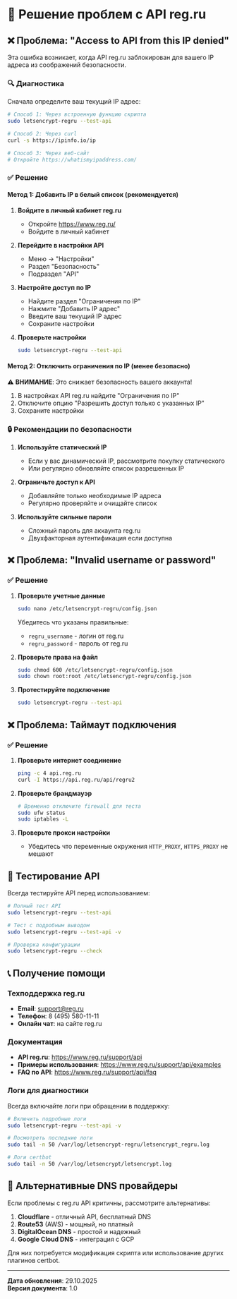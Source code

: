 # 🔧 Решение проблем с API reg.ru

## ❌ Проблема: "Access to API from this IP denied"

Эта ошибка возникает, когда API reg.ru заблокирован для вашего IP адреса из соображений безопасности.

### 🔍 Диагностика

Сначала определите ваш текущий IP адрес:

```bash
# Способ 1: Через встроенную функцию скрипта
sudo letsencrypt-regru --test-api

# Способ 2: Через curl
curl -s https://ipinfo.io/ip

# Способ 3: Через веб-сайт
# Откройте https://whatismyipaddress.com/
```

### ✅ Решение

#### Метод 1: Добавить IP в белый список (рекомендуется)

1. **Войдите в личный кабинет reg.ru**
   - Откройте https://www.reg.ru/
   - Войдите в личный кабинет

2. **Перейдите в настройки API**
   - Меню → "Настройки"
   - Раздел "Безопасность"
   - Подраздел "API"

3. **Настройте доступ по IP**
   - Найдите раздел "Ограничения по IP"
   - Нажмите "Добавить IP адрес"
   - Введите ваш текущий IP адрес
   - Сохраните настройки

4. **Проверьте настройки**
   ```bash
   sudo letsencrypt-regru --test-api
   ```

#### Метод 2: Отключить ограничения по IP (менее безопасно)

⚠️ **ВНИМАНИЕ**: Это снижает безопасность вашего аккаунта!

1. В настройках API reg.ru найдите "Ограничения по IP"
2. Отключите опцию "Разрешить доступ только с указанных IP"
3. Сохраните настройки

### 🔒 Рекомендации по безопасности

1. **Используйте статический IP**
   - Если у вас динамический IP, рассмотрите покупку статического
   - Или регулярно обновляйте список разрешенных IP

2. **Ограничьте доступ к API**
   - Добавляйте только необходимые IP адреса
   - Регулярно проверяйте и очищайте список

3. **Используйте сильные пароли**
   - Сложный пароль для аккаунта reg.ru
   - Двухфакторная аутентификация если доступна

## ❌ Проблема: "Invalid username or password"

### ✅ Решение

1. **Проверьте учетные данные**
   ```bash
   sudo nano /etc/letsencrypt-regru/config.json
   ```
   
   Убедитесь что указаны правильные:
   - `regru_username` - логин от reg.ru
   - `regru_password` - пароль от reg.ru

2. **Проверьте права на файл**
   ```bash
   sudo chmod 600 /etc/letsencrypt-regru/config.json
   sudo chown root:root /etc/letsencrypt-regru/config.json
   ```

3. **Протестируйте подключение**
   ```bash
   sudo letsencrypt-regru --test-api
   ```

## ❌ Проблема: Таймаут подключения

### ✅ Решение

1. **Проверьте интернет соединение**
   ```bash
   ping -c 4 api.reg.ru
   curl -I https://api.reg.ru/api/regru2
   ```

2. **Проверьте брандмауэр**
   ```bash
   # Временно отключите firewall для теста
   sudo ufw status
   sudo iptables -L
   ```

3. **Проверьте прокси настройки**
   - Убедитесь что переменные окружения `HTTP_PROXY`, `HTTPS_PROXY` не мешают

## 🧪 Тестирование API

Всегда тестируйте API перед использованием:

```bash
# Полный тест API
sudo letsencrypt-regru --test-api

# Тест с подробным выводом
sudo letsencrypt-regru --test-api -v

# Проверка конфигурации
sudo letsencrypt-regru --check
```

## 📞 Получение помощи

### Техподдержка reg.ru

- **Email**: support@reg.ru
- **Телефон**: 8 (495) 580-11-11
- **Онлайн чат**: на сайте reg.ru

### Документация

- **API reg.ru**: https://www.reg.ru/support/api
- **Примеры использования**: https://www.reg.ru/support/api/examples
- **FAQ по API**: https://www.reg.ru/support/api/faq

### Логи для диагностики

Всегда включайте логи при обращении в поддержку:

```bash
# Включить подробные логи
sudo letsencrypt-regru --test-api -v

# Посмотреть последние логи
sudo tail -n 50 /var/log/letsencrypt-regru/letsencrypt_regru.log

# Логи certbot
sudo tail -n 50 /var/log/letsencrypt/letsencrypt.log
```

## 🔄 Альтернативные DNS провайдеры

Если проблемы с reg.ru API критичны, рассмотрите альтернативы:

1. **Cloudflare** - отличный API, бесплатный DNS
2. **Route53** (AWS) - мощный, но платный
3. **DigitalOcean DNS** - простой и надежный
4. **Google Cloud DNS** - интеграция с GCP

Для них потребуется модификация скрипта или использование других плагинов certbot.

---

**Дата обновления**: 29.10.2025  
**Версия документа**: 1.0